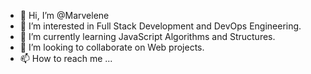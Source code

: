 - 👋 Hi, I’m @Marvelene
- 👀 I’m interested in Full Stack Development and DevOps Engineering.
- 🌱 I’m currently learning JavaScript Algorithms and Structures.
- 💞️ I’m looking to collaborate on Web projects.
- 📫 How to reach me ...

<!---
Marvelene/Marvelene is a ✨ special ✨ repository because its `README.md` (this file) appears on your GitHub profile.
You can click the Preview link to take a look at your changes.
--->
